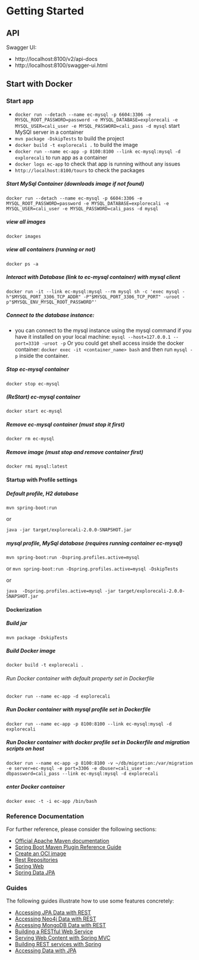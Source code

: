 # Getting Started

## API
Swagger UI:
* http://localhost:8100/v2/api-docs
* http://localhost:8100/swagger-ui.html


## Start with Docker

### Start app
* `docker run --detach --name ec-mysql -p 6604:3306 -e MYSQL_ROOT_PASSWORD=password -e MYSQL_DATABASE=explorecali -e MYSQL_USER=cali_user -e MYSQL_PASSWORD=cali_pass -d mysql` start MySQl server in a container
* `mvn package -DskipTests` to build the project
* `docker build -t explorecali .` to build the image
* `docker run --name ec-app -p 8100:8100 --link ec-mysql:mysql -d explorecali` to run app as a container
* `docker logs ec-app` to check that app is running without any issues
* `http://localhost:8100/tours` to check the packages

##### Start MySql Container (downloads image if not found)
``
docker run --detach --name ec-mysql -p 6604:3306 -e MYSQL_ROOT_PASSWORD=password -e MYSQL_DATABASE=explorecali -e MYSQL_USER=cali_user -e MYSQL_PASSWORD=cali_pass -d mysql
``

##### view all images
``
docker images
``

##### view all containers (running or not)
``
docker ps -a
``
##### Interact with Database (link to ec-mysql container) with mysql client
``
docker run -it --link ec-mysql:mysql --rm mysql sh -c 'exec mysql -h"$MYSQL_PORT_3306_TCP_ADDR" -P"$MYSQL_PORT_3306_TCP_PORT" -uroot -p"$MYSQL_ENV_MYSQL_ROOT_PASSWORD"'
``

##### Connect to the database instance:
* you can connect to the mysql instance using the mysql command if you have it installed on your local machine: `mysql --host=127.0.0.1 --port=3310 -uroot -p`
Or you could get shell access inside the docker container: `docker exec -it <container_name> bash` and then run `mysql -p` inside the container.

##### Stop ec-mysql container
``
docker stop ec-mysql
``
##### (ReStart) ec-mysql container
``
docker start ec-mysql
``
##### Remove ec-mysql container (must stop it first)
``
docker rm ec-mysql
``
##### Remove image (must stop and remove container first)
``
docker rmi mysql:latest
``
#### Startup with Profile settings
##### Default profile, H2 database
``
mvn spring-boot:run
``

or

``
java -jar target/explorecali-2.0.0-SNAPSHOT.jar
``
##### mysql profile, MySql database (requires running container ec-mysql)
``
mvn spring-boot:run -Dspring.profiles.active=mysql
``

or
``
mvn spring-boot:run -Dspring.profiles.active=mysql -DskipTests
``

or


``
java  -Dspring.profiles.active=mysql -jar target/explorecali-2.0.0-SNAPSHOT.jar
``

#### Dockerization
##### Build jar
``
mvn package -DskipTests
``
##### Build Docker image
``
docker build -t explorecali .
``
###### Run Docker container with default property set in Dockerfile
``
docker run --name ec-app -d explorecali
``
##### Run Docker container with mysql profile set in Dockerfile
``
docker run --name ec-app -p 8100:8100 --link ec-mysql:mysql -d explorecali
``
##### Run Docker container with docker profile set in Dockerfile and migration scripts on host
``
docker run --name ec-app -p 8100:8100 -v ~/db/migration:/var/migration -e server=ec-mysql -e port=3306 -e dbuser=cali_user -e dbpassword=cali_pass --link ec-mysql:mysql -d explorecali
``

##### enter Docker container
``
docker exec -t -i ec-app /bin/bash
``

### Reference Documentation

For further reference, please consider the following sections:

* [Official Apache Maven documentation](https://maven.apache.org/guides/index.html)
* [Spring Boot Maven Plugin Reference Guide](https://docs.spring.io/spring-boot/docs/2.4.3/maven-plugin/reference/html/)
* [Create an OCI image](https://docs.spring.io/spring-boot/docs/2.4.3/maven-plugin/reference/html/#build-image)
* [Rest Repositories](https://docs.spring.io/spring-boot/docs/2.4.3/reference/htmlsingle/#howto-use-exposing-spring-data-repositories-rest-endpoint)
* [Spring Web](https://docs.spring.io/spring-boot/docs/2.4.3/reference/htmlsingle/#boot-features-developing-web-applications)
* [Spring Data JPA](https://docs.spring.io/spring-boot/docs/2.4.3/reference/htmlsingle/#boot-features-jpa-and-spring-data)

### Guides

The following guides illustrate how to use some features concretely:

* [Accessing JPA Data with REST](https://spring.io/guides/gs/accessing-data-rest/)
* [Accessing Neo4j Data with REST](https://spring.io/guides/gs/accessing-neo4j-data-rest/)
* [Accessing MongoDB Data with REST](https://spring.io/guides/gs/accessing-mongodb-data-rest/)
* [Building a RESTful Web Service](https://spring.io/guides/gs/rest-service/)
* [Serving Web Content with Spring MVC](https://spring.io/guides/gs/serving-web-content/)
* [Building REST services with Spring](https://spring.io/guides/tutorials/bookmarks/)
* [Accessing Data with JPA](https://spring.io/guides/gs/accessing-data-jpa/)

